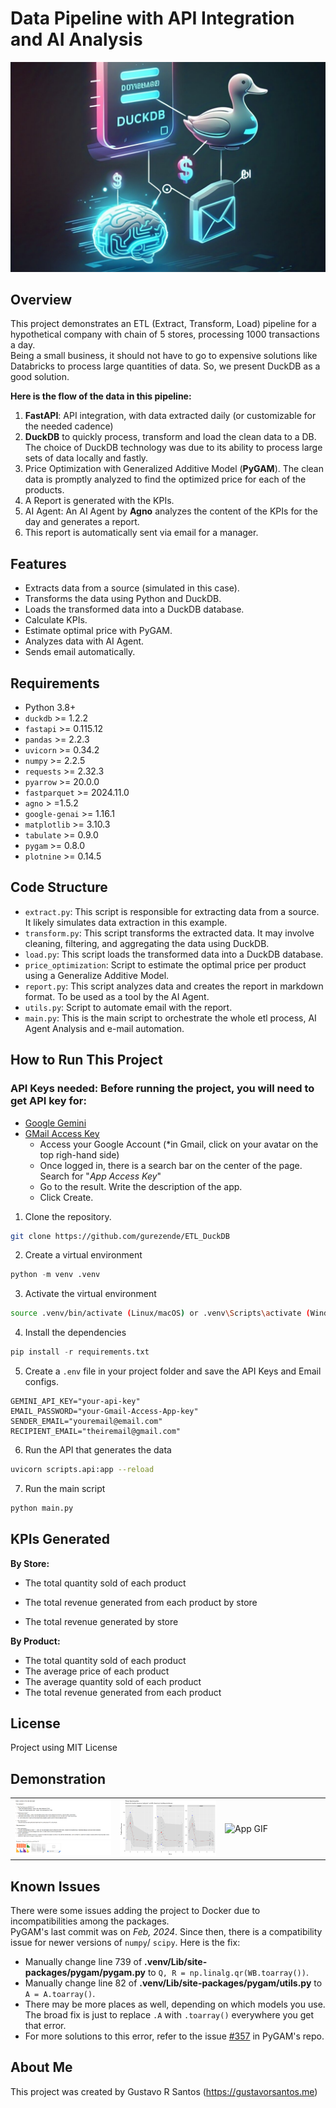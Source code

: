 # Data Pipeline with API Integration and AI Analysis
![](img/coverimage-wide.jpeg)

## Overview

This project demonstrates an ETL (Extract, Transform, Load) pipeline for a hypothetical company with chain of 5 stores, processing 1000 transactions a day. <br>
Being a small business, it should not have to go to expensive solutions like Databricks to process large quantities of data. So, we present DuckDB as a good solution.

**Here is the flow of the data in this pipeline:**

1. **FastAPI**: API integration, with data extracted daily (or customizable for the needed cadence)
2. **DuckDB** to quickly process, transform and load the clean data to a DB. The choice of DuckDB technology was due to its ability to process large sets of data locally and fastly.
3. Price Optimization with Generalized Additive Model (**PyGAM**). The clean data is promptly analyzed to find the optimized price for each of the products.
4. A Report is generated with the KPIs.
5. AI Agent: An AI Agent by **Agno** analyzes the content of the KPIs for the day and generates a report.
6. This report is automatically sent via email for a manager.

## Features

* Extracts data from a source (simulated in this case).
* Transforms the data using Python and DuckDB.
* Loads the transformed data into a DuckDB database.
* Calculate KPIs.
* Estimate optimal price with PyGAM.
* Analyzes data with AI Agent.
* Sends email automatically.


## Requirements

* Python 3.8+
* `duckdb` >= 1.2.2
* `fastapi` >= 0.115.12
* `pandas` >= 2.2.3
* `uvicorn` >= 0.34.2
* `numpy` >= 2.2.5
* `requests` >= 2.32.3
* `pyarrow` >= 20.0.0
* `fastparquet` >= 2024.11.0
* `agno` > =1.5.2
* `google-genai` >= 1.16.1
* `matplotlib` >= 3.10.3
* `tabulate` >= 0.9.0
* `pygam` >= 0.8.0
* `plotnine` >= 0.14.5

## Code Structure

* `extract.py`: This script is responsible for extracting data from a source. It likely simulates data extraction in this example.
* `transform.py`: This script transforms the extracted data. It may involve cleaning, filtering, and aggregating the data using DuckDB.
* `load.py`: This script loads the transformed data into a DuckDB database.
* `price_optimization`: Script to estimate the optimal price per product using a Generalize Additive Model.
* `report.py`: This script analyzes data and creates the report in markdown format. To be used as a tool by the AI Agent.
* `utils.py`: Script to automate email with the report.
* `main.py`: This is the main script to orchestrate the whole etl process, AI Agent Analysis and e-mail automation.

## How to Run This Project

### API Keys needed: Before running the project, you will need to get API key for:

* [Google Gemini](https://ai.google.dev/gemini-api/docs/api-key)
* [GMail Access Key](https://support.google.com/mail/thread/205453566/how-to-generate-an-app-password?hl=en)
  - Access your Google Account (*in Gmail, click on your avatar on the top righ-hand side)
  - Once logged in, there is a search bar on the center of the page. Search for "*App Access Key*"
  - Go to the result. Write the description of the app.
  - Click Create.

1. Clone the repository.
  
```bash
git clone https://github.com/gurezende/ETL_DuckDB
```

2. Create a virtual environment

```python
python -m venv .venv
```
  
3. Activate the virtual environment
  
```bash
source .venv/bin/activate (Linux/macOS) or .venv\Scripts\activate (Windows)
```

4. Install the dependencies
  
 ```python
pip install -r requirements.txt
 ```

5. Create a `.env` file in your project folder and save the API Keys and Email configs.
```
GEMINI_API_KEY="your-api-key"
EMAIL_PASSWORD="your-Gmail-Access-App-key"
SENDER_EMAIL="youremail@email.com"
RECIPIENT_EMAIL="theiremail@gmail.com"
```

6. Run the API that generates the data

```bash
uvicorn scripts.api:app --reload
```

7. Run the main script

```bash
python main.py
```

## KPIs Generated

**By Store:**<br>

* The total quantity sold of each product <br>

* The total revenue generated from each product by store <br>
* The total revenue generated by store <br>

**By Product:**<br>

* The total quantity sold of each product<br>
* The average price of each product<br>
* The average quantity sold of each product<br>
* The total revenue generated from each product<br>

## License

Project using MIT License

## Demonstration

<table>
  <tr>
    <td width="33%"><img src="img/E-mail_Report.png" alt="e-mail Report"></td>
    <td width="33%"><img src="img/price_optimization.png" alt="Price Optimization"></td>
    <td width="33%"><img src="img/API_DuckDB.gif" alt="App GIF"></td>
  </tr>
</table>

## Known Issues

There were some issues adding the project to Docker due to incompatibilities among the packages.<br>
PyGAM's last commit was on *Feb, 2024*. Since then, there is a compatibility issue for newer versions of `numpy`/ `scipy`. Here is the fix:

* Manually change line 739 of **.venv/Lib/site-packages/pygam/pygam.py** to `Q, R = np.linalg.qr(WB.toarray())`.
* Manually change line 82 of **.venv/Lib/site-packages/pygam/utils.py** to `A = A.toarray()`. 
* There may be more places as well, depending on which models you use. The broad fix is just to replace `.A` with `.toarray()` everywhere you get that error.
* For more solutions to this error, refer to the issue [#357](https://github.com/dswah/pyGAM/issues/357) in PyGAM's repo.

## About Me

This project was created by Gustavo R Santos (https://gustavorsantos.me)